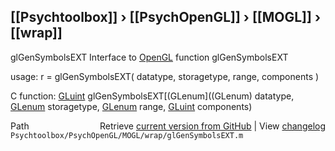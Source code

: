 ## [[Psychtoolbox]] &#8250; [[PsychOpenGL]] &#8250; [[MOGL]] &#8250; [[wrap]]

glGenSymbolsEXT  Interface to [OpenGL](OpenGL) function glGenSymbolsEXT  
  
usage:  r = glGenSymbolsEXT( datatype, storagetype, range, components )  
  
C function:  [GLuint](GLuint) glGenSymbolsEXT[(GLenum]((GLenum) datatype, [GLenum](GLenum) storagetype, [GLenum](GLenum) range, [GLuint](GLuint) components)  




<div class="code_header" style="text-align:right;">
  <span style="float:left;">Path&nbsp;&nbsp;</span> <span class="counter">Retrieve <a href=
  "https://raw.github.com/Psychtoolbox-3/Psychtoolbox-3/beta/Psychtoolbox/PsychOpenGL/MOGL/wrap/glGenSymbolsEXT.m">current version from GitHub</a> | View <a href=
  "https://github.com/Psychtoolbox-3/Psychtoolbox-3/commits/beta/Psychtoolbox/PsychOpenGL/MOGL/wrap/glGenSymbolsEXT.m">changelog</a></span>
</div>
<div class="code">
  <code>Psychtoolbox/PsychOpenGL/MOGL/wrap/glGenSymbolsEXT.m</code>
</div>

